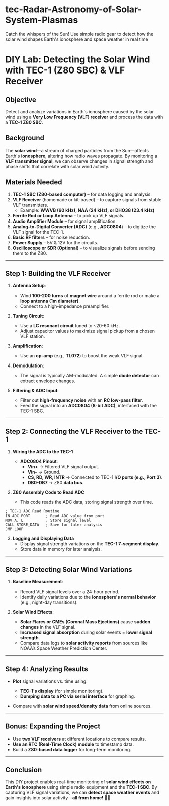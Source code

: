 # tec-Radar-Astronomy-of-Solar-System-Plasmas
Catch the whispers of the Sun! Use simple radio gear to detect how the solar wind shapes Earth's ionosphere and space weather in real time



# **DIY Lab: Detecting the Solar Wind with TEC-1 (Z80 SBC) & VLF Receiver**

## **Objective**
Detect and analyze variations in Earth's ionosphere caused by the solar wind using a **Very Low Frequency (VLF) receiver** and process the data with a **TEC-1 Z80 SBC**.

## **Background**
The **solar wind**—a stream of charged particles from the Sun—affects Earth's **ionosphere**, altering how radio waves propagate. By monitoring a **VLF transmitter signal**, we can observe changes in signal strength and phase shifts that correlate with solar wind activity.

## **Materials Needed**
1. **TEC-1 SBC (Z80-based computer)** – for data logging and analysis.
2. **VLF Receiver** (homemade or kit-based) – to capture signals from stable VLF transmitters.
   - Example: **WWVB (60 kHz), NAA (24 kHz), or DHO38 (23.4 kHz)**
3. **Ferrite Rod or Loop Antenna** – to pick up VLF signals.
4. **Audio Amplifier Module** – for signal amplification.
5. **Analog-to-Digital Converter (ADC)** (e.g., **ADC0804**) – to digitize the VLF signal for the TEC-1.
6. **Basic RF filters** – for noise reduction.
7. **Power Supply** – 5V & 12V for the circuits.
8. **Oscilloscope or SDR (Optional)** – to visualize signals before sending them to the Z80.

---

## **Step 1: Building the VLF Receiver**
1. **Antenna Setup**: 
   - Wind **100-200 turns** of **magnet wire** around a ferrite rod or make a **loop antenna (1m diameter)**.
   - Connect to a high-impedance preamplifier.
   
2. **Tuning Circuit**:
   - Use a **LC resonant circuit** tuned to ~20-60 kHz.
   - Adjust capacitor values to maximize signal pickup from a chosen VLF station.

3. **Amplification**:
   - Use an **op-amp** (e.g., **TL072**) to boost the weak VLF signal.

4. **Demodulation**:
   - The signal is typically AM-modulated. A simple **diode detector** can extract envelope changes.

5. **Filtering & ADC Input**:
   - Filter out **high-frequency noise** with an **RC low-pass filter**.
   - Feed the signal into an **ADC0804 (8-bit ADC)**, interfaced with the TEC-1 SBC.

---

## **Step 2: Connecting the VLF Receiver to the TEC-1**
1. **Wiring the ADC to the TEC-1**
   - **ADC0804 Pinout**:
     - **Vin+** → Filtered VLF signal output.
     - **Vin-** → Ground.
     - **CS, RD, WR, INTR** → Connected to TEC-1 **I/O ports (e.g., Port 3)**.
     - **DB0-DB7** → Z80 **data bus**.

2. **Z80 Assembly Code to Read ADC**
   - This code reads the ADC data, storing signal strength over time.

```assembly
; TEC-1 ADC Read Routine
IN ADC_PORT       ; Read ADC value from port
MOV A, L          ; Store signal level
CALL STORE_DATA   ; Save for later analysis
JMP LOOP
```

3. **Logging and Displaying Data**
   - Display signal strength variations on the **TEC-1 7-segment display**.
   - Store data in memory for later analysis.

---

## **Step 3: Detecting Solar Wind Variations**
1. **Baseline Measurement**:
   - Record VLF signal levels over a 24-hour period.
   - Identify daily variations due to the **ionosphere's normal behavior** (e.g., night-day transitions).

2. **Solar Wind Effects**:
   - **Solar Flares or CMEs (Coronal Mass Ejections)** cause **sudden changes** in the VLF signal.
   - **Increased signal absorption** during solar events = **lower signal strength**.
   - Compare data logs to **solar activity reports** from sources like NOAA’s Space Weather Prediction Center.

---

## **Step 4: Analyzing Results**
- **Plot** signal variations vs. time using:
  - **TEC-1's display** (for simple monitoring).
  - **Dumping data to a PC via serial interface** for graphing.

- Compare with **solar wind speed/density data** from online sources.

---

## **Bonus: Expanding the Project**
- Use **two VLF receivers** at different locations to compare results.
- **Use an RTC (Real-Time Clock) module** to timestamp data.
- Build a **Z80-based data logger** for long-term monitoring.

---

## **Conclusion**
This DIY project enables real-time monitoring of **solar wind effects on Earth's ionosphere** using simple radio equipment and the **TEC-1 SBC**. By capturing VLF signal variations, we can **detect space weather events** and gain insights into solar activity—**all from home!** 🚀📡
